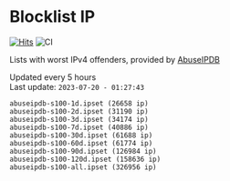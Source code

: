 # Blocklist IP

[![Hits](https://hits.seeyoufarm.com/api/count/incr/badge.svg?url=https%3A%2F%2Fgithub.com%2Fborestad%2Fblocklist-ip%2F&count_bg=%2379C83D&title_bg=%23555555&icon=&icon_color=%23E7E7E7&title=hits&edge_flat=false)](https://hits.seeyoufarm.com)  ![CI](https://img.shields.io/github/workflow/status/borestad/blocklist-ip/CI?style=flat-square)

Lists with worst IPv4 offenders, provided by [AbuseIPDB](https://www.abuseipdb.com/)

<!-- FOOTER-PLACEHOLDER -->
Updated every 5 hours<br>
Last update: `2023-07-20 - 01:27:43`
```
abuseipdb-s100-1d.ipset (26658 ip)
abuseipdb-s100-2d.ipset (31190 ip)
abuseipdb-s100-3d.ipset (34174 ip)
abuseipdb-s100-7d.ipset (40886 ip)
abuseipdb-s100-30d.ipset (61688 ip)
abuseipdb-s100-60d.ipset (61774 ip)
abuseipdb-s100-90d.ipset (126984 ip)
abuseipdb-s100-120d.ipset (158636 ip)
abuseipdb-s100-all.ipset (326956 ip)
```
